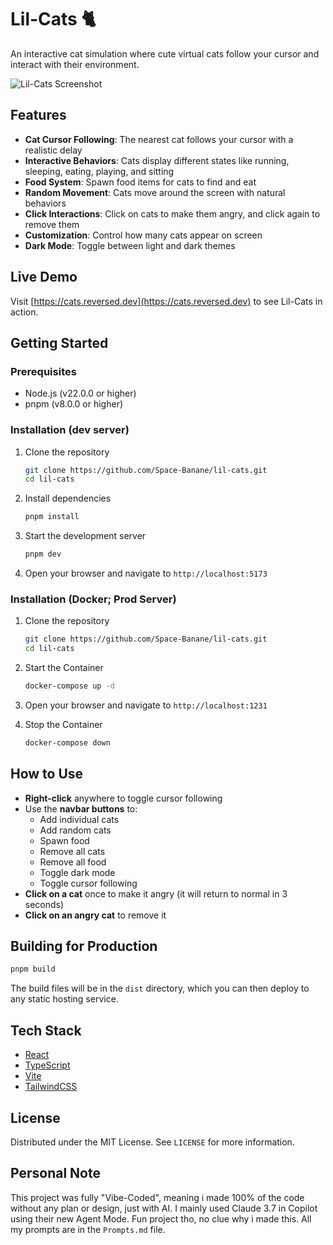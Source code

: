 # Lil-Cats 🐈

An interactive cat simulation where cute virtual cats follow your cursor and interact with their environment.

![Lil-Cats Screenshot](https://cdn.reverse.dev/pictures/lil-cats.png)

## Features

- **Cat Cursor Following**: The nearest cat follows your cursor with a realistic delay
- **Interactive Behaviors**: Cats display different states like running, sleeping, eating, playing, and sitting
- **Food System**: Spawn food items for cats to find and eat
- **Random Movement**: Cats move around the screen with natural behaviors
- **Click Interactions**: Click on cats to make them angry, and click again to remove them
- **Customization**: Control how many cats appear on screen
- **Dark Mode**: Toggle between light and dark themes

## Live Demo

Visit [https://cats.reversed.dev](https://cats.reversed.dev) to see Lil-Cats in action.

## Getting Started

### Prerequisites

- Node.js (v22.0.0 or higher)
- pnpm (v8.0.0 or higher)

### Installation (dev server)

1. Clone the repository
   ```bash
   git clone https://github.com/Space-Banane/lil-cats.git
   cd lil-cats
   ```

2. Install dependencies
   ```bash
   pnpm install
   ```

3. Start the development server
   ```bash
   pnpm dev
   ```

4. Open your browser and navigate to `http://localhost:5173`

### Installation (Docker; Prod Server)
1. Clone the repository
   ```bash
   git clone https://github.com/Space-Banane/lil-cats.git
   cd lil-cats
   ```

2. Start the Container
   ```bash
   docker-compose up -d
   ```
3. Open your browser and navigate to `http://localhost:1231`
4. Stop the Container
   ```bash
   docker-compose down
   ```

## How to Use

- **Right-click** anywhere to toggle cursor following
- Use the **navbar buttons** to:
  - Add individual cats
  - Add random cats
  - Spawn food
  - Remove all cats
  - Remove all food
  - Toggle dark mode
  - Toggle cursor following
- **Click on a cat** once to make it angry (it will return to normal in 3 seconds)
- **Click on an angry cat** to remove it

## Building for Production

```bash
pnpm build
```

The build files will be in the `dist` directory, which you can then deploy to any static hosting service.

## Tech Stack

- [React](https://reactjs.org/)
- [TypeScript](https://www.typescriptlang.org/)
- [Vite](https://vitejs.dev/)
- [TailwindCSS](https://tailwindcss.com/)


## License

Distributed under the MIT License. See `LICENSE` for more information.


## Personal Note
This project was fully "Vibe-Coded", meaning i made 100% of the code without any plan or design, just with AI. I mainly used Claude 3.7 in Copilot using their new Agent Mode.
Fun project tho, no clue why i made this.
All my prompts are in the `Prompts.md` file.